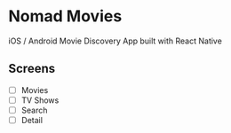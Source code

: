 # Nomad Movies

iOS / Android Movie Discovery App built with React Native

## Screens

- [ ] Movies
- [ ] TV Shows
- [ ] Search
- [ ] Detail